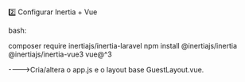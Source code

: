 2️⃣ Configurar Inertia + Vue

bash:


composer require inertiajs/inertia-laravel
npm install @inertiajs/inertia @inertiajs/inertia-vue3 vue@^3


---->Cria/altera o app.js e o layout base GuestLayout.vue.
